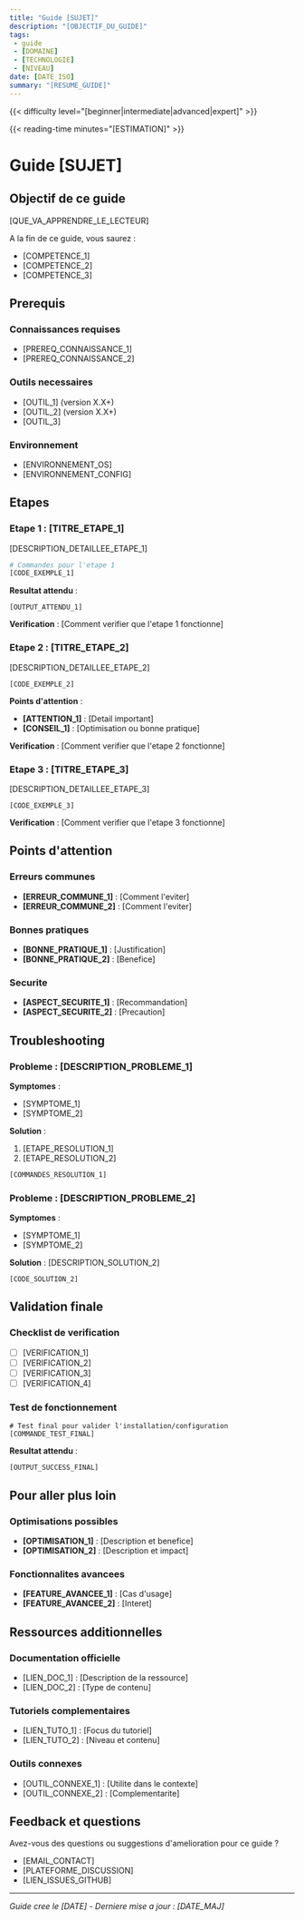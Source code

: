 ```yaml
---
title: "Guide [SUJET]"
description: "[OBJECTIF_DU_GUIDE]"
tags:
 - guide
 - [DOMAINE]
 - [TECHNOLOGIE]
 - [NIVEAU]
date: [DATE_ISO]
summary: "[RESUME_GUIDE]"
---
```


{{< difficulty level="[beginner|intermediate|advanced|expert]" >}}

{{< reading-time minutes="[ESTIMATION]" >}}

# Guide [SUJET]

## Objectif de ce guide

[QUE_VA_APPRENDRE_LE_LECTEUR]

A la fin de ce guide, vous saurez :
- [COMPETENCE_1]
- [COMPETENCE_2]
- [COMPETENCE_3]

## Prerequis

### Connaissances requises
- [PREREQ_CONNAISSANCE_1]
- [PREREQ_CONNAISSANCE_2]

### Outils necessaires
- [OUTIL_1] (version X.X+)
- [OUTIL_2] (version X.X+)
- [OUTIL_3]

### Environnement
- [ENVIRONNEMENT_OS]
- [ENVIRONNEMENT_CONFIG]

## Etapes

### Etape 1 : [TITRE_ETAPE_1]

[DESCRIPTION_DETAILLEE_ETAPE_1]

```bash
# Commandes pour l'etape 1
[CODE_EXEMPLE_1]
```

**Resultat attendu** :
```
[OUTPUT_ATTENDU_1]
```

**Verification** : [Comment verifier que l'etape 1 fonctionne]

### Etape 2 : [TITRE_ETAPE_2]

[DESCRIPTION_DETAILLEE_ETAPE_2]

```[LANGUAGE]
[CODE_EXEMPLE_2]
```

**Points d'attention** :
- **[ATTENTION_1]** : [Detail important]
- **[CONSEIL_1]** : [Optimisation ou bonne pratique]

**Verification** : [Comment verifier que l'etape 2 fonctionne]

### Etape 3 : [TITRE_ETAPE_3]

[DESCRIPTION_DETAILLEE_ETAPE_3]

```[LANGUAGE]
[CODE_EXEMPLE_3]
```

**Verification** : [Comment verifier que l'etape 3 fonctionne]

## Points d'attention

### Erreurs communes
- **[ERREUR_COMMUNE_1]** : [Comment l'eviter]
- **[ERREUR_COMMUNE_2]** : [Comment l'eviter]

### Bonnes pratiques
- **[BONNE_PRATIQUE_1]** : [Justification]
- **[BONNE_PRATIQUE_2]** : [Benefice]

### Securite
- **[ASPECT_SECURITE_1]** : [Recommandation]
- **[ASPECT_SECURITE_2]** : [Precaution]

## Troubleshooting

### Probleme : [DESCRIPTION_PROBLEME_1]

**Symptomes** :
- [SYMPTOME_1]
- [SYMPTOME_2]

**Solution** :
1. [ETAPE_RESOLUTION_1]
2. [ETAPE_RESOLUTION_2]

```bash
[COMMANDES_RESOLUTION_1]
```

### Probleme : [DESCRIPTION_PROBLEME_2]

**Symptomes** :
- [SYMPTOME_1]
- [SYMPTOME_2]

**Solution** :
[DESCRIPTION_SOLUTION_2]

```[LANGUAGE]
[CODE_SOLUTION_2]
```

## Validation finale

### Checklist de verification
- [ ] [VERIFICATION_1]
- [ ] [VERIFICATION_2]
- [ ] [VERIFICATION_3]
- [ ] [VERIFICATION_4]

### Test de fonctionnement
```[LANGUAGE]
# Test final pour valider l'installation/configuration
[COMMANDE_TEST_FINAL]
```

**Resultat attendu** :
```
[OUTPUT_SUCCESS_FINAL]
```

## Pour aller plus loin

### Optimisations possibles
- **[OPTIMISATION_1]** : [Description et benefice]
- **[OPTIMISATION_2]** : [Description et impact]

### Fonctionnalites avancees
- **[FEATURE_AVANCEE_1]** : [Cas d'usage]
- **[FEATURE_AVANCEE_2]** : [Interet]

## Ressources additionnelles

### Documentation officielle
- [LIEN_DOC_1] : [Description de la ressource]
- [LIEN_DOC_2] : [Type de contenu]

### Tutoriels complementaires
- [LIEN_TUTO_1] : [Focus du tutoriel]
- [LIEN_TUTO_2] : [Niveau et contenu]

### Outils connexes
- [OUTIL_CONNEXE_1] : [Utilite dans le contexte]
- [OUTIL_CONNEXE_2] : [Complementarite]

## Feedback et questions

Avez-vous des questions ou suggestions d'amelioration pour ce guide ?
- [EMAIL_CONTACT]
- [PLATEFORME_DISCUSSION]
- [LIEN_ISSUES_GITHUB]

---
*Guide cree le [DATE] - Derniere mise a jour : [DATE_MAJ]*